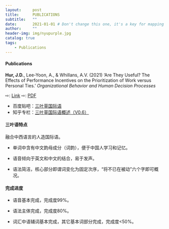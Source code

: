 ```yaml
---
layout:     post
title:      PUBLICATIONS
subtitle:   ""
date:       2021-01-01 # Don't change this one, it's a key for mapping
author:     ""
header-img: img/nyupurple.jpg
catalog: true
tags:
    - Publications
---
```


#### Publications

**Hur, J.D.**, Lee-Yoon, A., & Whillans, A.V. (2021) ‘Are They Useful? The Effects of Performance Incentives on the Prioritization of Work versus Personal Ties.’ *Organizational Behavior and Human Decision Processes*

⇨: [Link](https://www.sciencedirect.com/science/article/pii/S0749597821000492) ⇨: [PDF](https://www.sciencedirect.com/science/article/pii/S0749597821000492)

* 百度贴吧：[三叶草国际语](https://tieba.baidu.com/p/6009002082)
* 知乎专栏：[三叶草国际语概述（V0.6）](https://zhuanlan.zhihu.com/p/46039432)

#### 三叶语特点

融合中西语言的人造国际语。

* 单词中含有中文韵母成分（词韵），便于中国人学习和记忆。

* 语音倾向于英文和中文的结合，易于发声。

* 语法简洁，核心部分即谓词变化为固定次序，“将不已在被动”六个字即可概况。

#### 完成进度

* 语音基本完成，完成度99%。

* 语法主体完成，完成度80%。

* 词汇中语辅词基本完成，其它基本词部分完成，完成度<50%。
